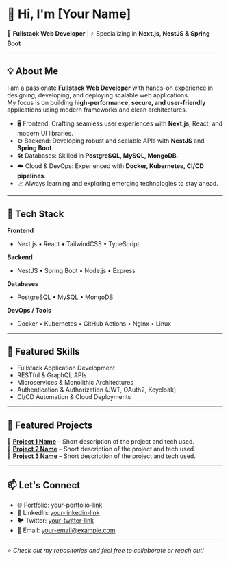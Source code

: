 # 👋 Hi, I'm [Your Name]

🚀 **Fullstack Web Developer** | ⚡ Specializing in **Next.js, NestJS & Spring Boot**

---

## 💡 About Me
I am a passionate **Fullstack Web Developer** with hands-on experience in designing, developing, and deploying scalable web applications.  
My focus is on building **high-performance, secure, and user-friendly** applications using modern frameworks and clean architectures.  

- 🖥️ Frontend: Crafting seamless user experiences with **Next.js**, React, and modern UI libraries.
- ⚙️ Backend: Developing robust and scalable APIs with **NestJS** and **Spring Boot**.
- 🛠️ Databases: Skilled in **PostgreSQL, MySQL, MongoDB**.
- ☁️ Cloud & DevOps: Experienced with **Docker, Kubernetes, CI/CD pipelines**.
- 📈 Always learning and exploring emerging technologies to stay ahead.

---

## 🔧 Tech Stack

**Frontend**
- Next.js • React • TailwindCSS • TypeScript

**Backend**
- NestJS • Spring Boot • Node.js • Express

**Databases**
- PostgreSQL • MySQL • MongoDB

**DevOps / Tools**
- Docker • Kubernetes • GitHub Actions • Nginx • Linux

---

## 📌 Featured Skills
- Fullstack Application Development  
- RESTful & GraphQL APIs  
- Microservices & Monolithic Architectures  
- Authentication & Authorization (JWT, OAuth2, Keycloak)  
- CI/CD Automation & Cloud Deployments  

---

## 📂 Featured Projects
🔹 [**Project 1 Name**](#) – Short description of the project and tech used.  
🔹 [**Project 2 Name**](#) – Short description of the project and tech used.  
🔹 [**Project 3 Name**](#) – Short description of the project and tech used.  

---

## 📫 Let's Connect
- 🌐 Portfolio: [your-portfolio-link](#)  
- 💼 LinkedIn: [your-linkedin-link](#)  
- 🐦 Twitter: [your-twitter-link](#)  
- 📧 Email: [your-email@example.com](mailto:your-email@example.com)  

---

⭐️ *Check out my repositories and feel free to collaborate or reach out!*  
